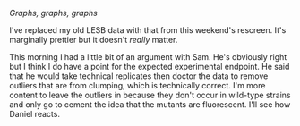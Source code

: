 *Graphs, graphs, graphs*

I've replaced my old LESB data with that from this weekend's rescreen. It's marginally prettier but it doesn't *really* matter.

This morning I had a little bit of an argument with Sam. He's obviously right but I think I do have a point for the expected experimental endpoint. He said that he would take technical replicates then doctor the data to remove outliers that are from clumping, which is technically correct. I'm more content to leave the outliers in because they don't occur in wild-type strains and only go to cement the idea that the mutants are fluorescent. I'll see how Daniel reacts.

